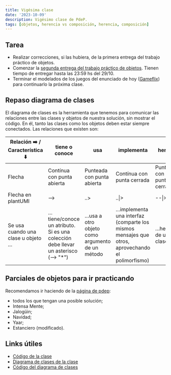 ```yaml
---
title: Vigésima clase
date: '2023-10-09'
description: Vigésimo clase de PdeP.
tags: [objetos, herencia vs composición, herencia, composición]
---
```


## Tarea

- Realizar correcciones, si las hubiera, de la primera entrega del trabajo práctico de objetos.
- Comenzar la [segunda entrega del trabajo práctico de objetos](https://docs.google.com/document/d/1elTFomdJHPToAFxPji8W_nypPzI4G_LJyDZl2O-_VdU/edit). Tienen tiempo de entregar hasta las 23:59 hs del 29/10.
- Terminar el modelados de los juegos del enunciado de hoy ([Gameflix](https://docs.google.com/document/d/18JRl-6X4FTc1mGOPYvX8ooIYTaRi02YeJoeBtp6vjDs/edit)) para continuarlo la próxima clase.

## Repaso diagrama de clases

El diagrama de clases es la herramienta que tenemos para comunicar las relaciones entre las clases y objetos de nuestra solución, sin mostrar el código. En él, tanto las clases como los objetos deben estar siempre conectados. Las relaciones que existen son:

| Relación ➡️ / Característica ⬇️ | tiene o conoce | usa | implementa | hereda |
|----------|----------|----------|----------|----------|
| Flecha    | Contínua con punta abierta   | Punteada con punta abierta   | Contínua con punta cerrada   | Punteada con punta cerrada  |
| Flecha en plantUMl    | -->   | ..>   | ..\|\>  | --\|\> |
| Se usa cuando una clase u objeto …    |  …tiene/conoce un atributo. Si es una colección debe llevar un asterisco (--> "*")  | …usa a otro objeto como argumento de un método  | …implementa una interfaz (comparte los mismos mensajes que otros, aprovechando el polimorfismo) | …hereda de una clase  |


## Parciales de objetos para ir practicando

Recomendamos ir haciendo de la [página de pdep](https://www.pdep.com.ar/material/parciales):

- todos los que tengan una posible solución;
- Intensa Mente;
- Jalogüin;
- Navidad;
- Yaar;
- Estanciero (modificado).

## Links útiles

- [Código de la clase](https://github.com/pdep-lunes/pdep-clases-2023/tree/main/Objetos/Clase07)
- [Diagrama de clases de la clase](https://github.com/pdep-lunes/pdep-clases-2023/blob/main/Objetos/Clase07/diagrama/diagrama.png)
- [Código del diagrama de clases](https://github.com/pdep-lunes/pdep-clases-2023/blob/main/Objetos/Clase07/diagrama.plantuml) 



